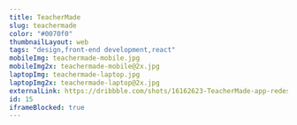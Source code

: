 ```yaml
---
title: TeacherMade
slug: teachermade
color: "#0070f0"
thumbnailLayout: web
tags: "design,front-end development,react"
mobileImg: teachermade-mobile.jpg
mobileImg2x: teachermade-mobile@2x.jpg
laptopImg: teachermade-laptop.jpg
laptopImg2x: teachermade-laptop@2x.jpg
externalLink: https://dribbble.com/shots/16162623-TeacherMade-app-redesign
id: 15
iframeBlocked: true
---
```

